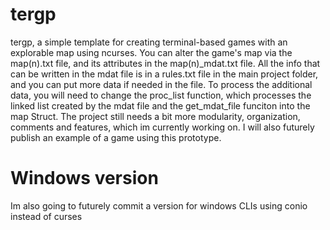 # tergp
tergp, a simple template for creating terminal-based games with an explorable map using ncurses. 
You can alter the game's map via the map(n).txt file, and its attributes in the map(n)_mdat.txt file. All the info that can be written in the mdat file is in a rules.txt file in the main project folder, and you can put more data if needed in the file. To process the additional data, you will need to change the proc_list function, which processes the linked list created by the mdat file and the get_mdat_file funciton into the map Struct. 
The project still needs a bit more modularity, organization, comments and features, which im currently working on. I will also futurely publish an example of a game using this prototype.

# Windows version

Im also going to futurely commit a version for windows CLIs using conio instead of curses
